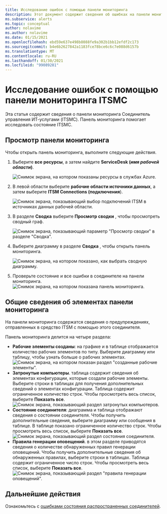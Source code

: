 ```yaml
---
title: Исследование ошибок с помощью панели мониторинга
description: Этот документ содержит сведения об ошибках на панели мониторинга ITSMC.
ms.subservice: alerts
ms.topic: conceptual
author: nolavime
ms.author: nolavime
ms.date: 01/15/2021
ms.openlocfilehash: ebd59e637e498b8088fe9a302b1bb12efdf2c173
ms.sourcegitcommit: b4e6b2627842a1183fce78bce6c6c7e088d6157b
ms.translationtype: MT
ms.contentlocale: ru-RU
ms.lasthandoff: 01/30/2021
ms.locfileid: "99089281"
---
```

# <a name="investigate-errors-by-using-the-itsmc-dashboard"></a>Исследование ошибок с помощью панели мониторинга ITSMC

Эта статья содержит сведения о панели мониторинга Соединитель управления ИТ-услугами (ITSMC). Панель мониторинга помогает исследовать состояние ITSMC.

## <a name="view-the-dashboard"></a>Просмотр панели мониторинга

Чтобы открыть панель мониторинга, выполните следующие действия.

1. Выберите **все ресурсы**, а затем найдите **ServiceDesk (*имя рабочей области*)**.

   ![Снимок экрана, на котором показаны ресурсы в службах Azure.](media/itsmc-definition/create-new-connection-from-resource.png)

1. В левой области выберите **рабочие области источники данных**, а затем выберите **ITSM Connections (подключения**).

   ![Снимок экрана, показывающий выбор подключений ITSM в источниках данных рабочей области.](media/itsmc-overview/add-new-itsm-connection.png)

1. В разделе **Сводка** выберите **Просмотр сводки** , чтобы просмотреть сводный граф.

    ![Снимок экрана, показывающий параметр "Просмотр сводки" в разделе "Сводка".](media/itsmc-resync-servicenow/dashboard-view-summary.png)

1. Выберите диаграмму в разделе **Сводка** , чтобы открыть панель мониторинга.

    ![Снимок экрана, на котором показано, как выбрать сводную диаграмму.](media/itsmc-resync-servicenow/dashboard-graph-click.png)

1. Проверьте состояние и все ошибки в соединителе на панели мониторинга.
    ![Снимок экрана, на котором показана панель мониторинга.](media/itsmc-resync-servicenow/connector-dashboard.png)

## <a name="understand-dashboard-elements"></a>Общие сведения об элементах панели мониторинга

На панели мониторинга содержатся сведения о предупреждениях, отправленных в средство ITSM с помощью этого соединителя.

Панель мониторинга делится на четыре раздела:

- **Рабочие элементы созданы**: на графике и в таблице отображается количество рабочих элементов по типу. Выберите диаграмму или таблицу, чтобы узнать больше о рабочих элементах.
      ![Снимок экрана, на котором показан раздел "созданные рабочие элементы".](media/itsmc-resync-servicenow/itsm-dashboard-workitems.png)
- **Затронутые компьютеры**. таблица содержит сведения об элементах конфигурации, которые создали рабочие элементы.
      Выберите строки в таблицах для получения дополнительных сведений о элементах конфигурации.
      Таблица содержит ограниченное количество строк. Чтобы просмотреть весь список, выберите **Показать все**.
      ![Снимок экрана, показывающий раздел затронутых компьютеров.](media/itsmc-resync-servicenow/itsm-dashboard-impacted-comp.png)
- **Состояние соединителя**: диаграмма и таблица отображают сведения о состоянии соединителя. Чтобы получить дополнительные сведения, выберите диаграмму или сообщения в таблице. В таблице показано ограниченное количество строк. Чтобы просмотреть весь список, выберите **Показать все**.
      ![Снимок экрана, показывающий раздел состояния соединителя.](media/itsmc-resync-servicenow/itsm-dashboard-connector-status.png)
- **Правила генерации оповещений**. в этом разделе приводятся сведения о количестве обнаруженных правил генерации оповещений. Чтобы получить дополнительные сведения об обнаруженных правилах, выберите строки в таблицах. Таблица содержит ограниченное число строк. Чтобы просмотреть весь список, выберите **Показать все**.
      ![Снимок экрана, показывающий раздел "правила генерации оповещений".](media/itsmc-resync-servicenow/itsm-dashboard-alert-rules.png)

## <a name="next-steps"></a>Дальнейшие действия

Ознакомьтесь с [ошибками состояния распространенных соединителей](itsmc-dashboard-errors.md).
